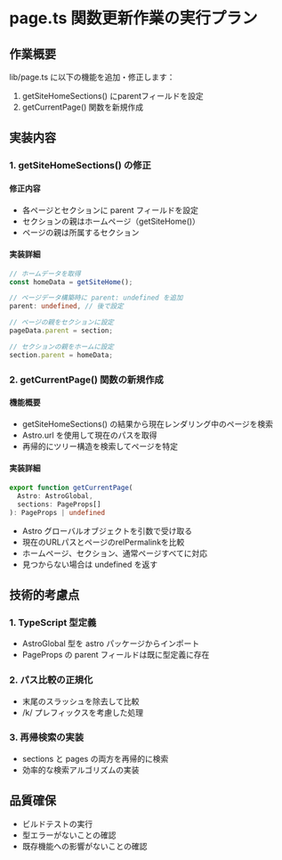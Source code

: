 # page.ts 関数更新作業の実行プラン

## 作業概要

lib/page.ts に以下の機能を追加・修正します：
1. getSiteHomeSections() にparentフィールドを設定
2. getCurrentPage() 関数を新規作成

## 実装内容

### 1. getSiteHomeSections() の修正

#### 修正内容
- 各ページとセクションに parent フィールドを設定
- セクションの親はホームページ（getSiteHome()）
- ページの親は所属するセクション

#### 実装詳細
```typescript
// ホームデータを取得
const homeData = getSiteHome();

// ページデータ構築時に parent: undefined を追加
parent: undefined, // 後で設定

// ページの親をセクションに設定
pageData.parent = section;

// セクションの親をホームに設定
section.parent = homeData;
```

### 2. getCurrentPage() 関数の新規作成

#### 機能概要
- getSiteHomeSections() の結果から現在レンダリング中のページを検索
- Astro.url を使用して現在のパスを取得
- 再帰的にツリー構造を検索してページを特定

#### 実装詳細
```typescript
export function getCurrentPage(
  Astro: AstroGlobal,
  sections: PageProps[]
): PageProps | undefined
```

- Astro グローバルオブジェクトを引数で受け取る
- 現在のURLパスとページのrelPermalinkを比較
- ホームページ、セクション、通常ページすべてに対応
- 見つからない場合は undefined を返す

## 技術的考慮点

### 1. TypeScript 型定義
- AstroGlobal 型を astro パッケージからインポート
- PageProps の parent フィールドは既に型定義に存在

### 2. パス比較の正規化
- 末尾のスラッシュを除去して比較
- /k/ プレフィックスを考慮した処理

### 3. 再帰検索の実装
- sections と pages の両方を再帰的に検索
- 効率的な検索アルゴリズムの実装

## 品質確保

- ビルドテストの実行
- 型エラーがないことの確認
- 既存機能への影響がないことの確認